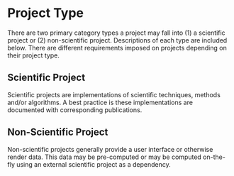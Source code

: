 Project Type
============

There are two primary category types a project may fall into (1) a scientific
project or (2) non-scientific project. Descriptions of each type are included
below. There are different requirements imposed on projects depending on their
project type.


Scientific Project
------------------

Scientific projects are implementations of scientific techniques, methods
and/or algorithms. A best practice is these implementations are documented with
corresponding publications.


Non-Scientific Project
----------------------

Non-scientific projects generally provide a user interface or otherwise render
data. This data may be pre-computed or may be computed on-the-fly using an
external scientific project as a dependency.
